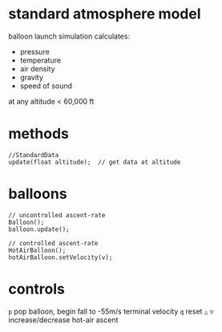 # standard atmosphere model

balloon launch simulation calculates:

* pressure
* temperature
* air density
* gravity
* speed of sound

at any altitude < 60,000 ft

# methods

``` processing
//StandardData
update(float altitude);  // get data at altitude
```

# balloons

``` processing
// uncontrolled ascent-rate
Balloon();
balloon.update();

// controlled ascent-rate
HotAirBalloon();
hotAirBalloon.setVelocity(v);
```

# controls

`p` pop balloon, begin fall to -55m/s terminal velocity
`q` reset
`△` `▽` increase/decrease hot-air ascent